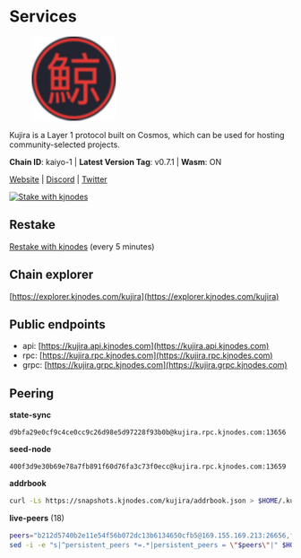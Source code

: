 # Services

<figure><img src="https://raw.githubusercontent.com/kj89/cosmos-images/main/logos/kujira.png" width="150" alt=""><figcaption></figcaption></figure>

Kujira is a Layer 1 protocol built on Cosmos, which can be used for  hosting community-selected projects.

**Chain ID**: kaiyo-1 | **Latest Version Tag**: v0.7.1 | **Wasm**: ON

[Website](https://kujira.app) | [Discord](https://discord.gg/teamkujira) | [Twitter](https://twitter.com/TeamKujira)

[![Stake with kjnodes](https://i.ibb.co/cr44Q8j/button-stake-with-kjnodes.png)](https://restake.app/kujira/kujiravaloper1tnuqj73jfn3724lqz34c27tuv80nv336sadqym)

## Restake

[Restake with kjnodes](https://restake.app/kujira/kujiravaloper1tnuqj73jfn3724lqz34c27tuv80nv336sadqym) (every 5 minutes)
## Chain explorer
[https://explorer.kjnodes.com/kujira](https://explorer.kjnodes.com/kujira)

## Public endpoints

* api: [https://kujira.api.kjnodes.com](https://kujira.api.kjnodes.com)
* rpc: [https://kujira.rpc.kjnodes.com](https://kujira.rpc.kjnodes.com)
* grpc: [https://kujira.grpc.kjnodes.com](https://kujira.grpc.kjnodes.com)

## Peering

**state-sync**

```text
d9bfa29e0cf9c4ce0cc9c26d98e5d97228f93b0b@kujira.rpc.kjnodes.com:13656
```

**seed-node**

```text
400f3d9e30b69e78a7fb891f60d76fa3c73f0ecc@kujira.rpc.kjnodes.com:13659
```

**addrbook**
```bash
curl -Ls https://snapshots.kjnodes.com/kujira/addrbook.json > $HOME/.kujira/config/addrbook.json
```

**live-peers** (18)
```bash
peers="b212d5740b2e11e54f56b072dc13b6134650cfb5@169.155.169.213:26656,ffac364ae5a9a730b49f02ba95b11878f76b7043@135.125.189.131:31095,b80cf7882c8cab4894d41ccd4f5a00406d8b5f7d@146.59.52.48:30095,ecafd5cadaf3526a588550a7bc343ce2670c988d@185.16.39.231:26656,cedf10f69de7d77b358964a1b802a15ad79a7c97@74.80.183.130:26655,a9ed3a9256cbabe889b2989ad99a3e7e173c3ffe@108.165.178.242:26655,8df276d9873c0ab16a911c5f779caa6f121c845e@89.163.145.138:26656,9dc8a19299064e8d5a414a1fc25dd0d12d9871c8@138.201.16.240:30095,fa57c7c253be46ad9f696ee2f2c1d72cbc6a1591@146.59.52.135:31095,6cf8b25d99bacca213c1d762e8d9ea21636fea41@178.211.139.222:26656,4db916788d45d5454cfe7a68ca02c56996ee6b96@194.163.151.124:26656,d6f2eee997d108d4fde5683e31d678427376dfce@77.68.27.75:26656,b802fbfb83d6400639f17f2883f30a46ee6b05ad@51.210.223.185:32095,4018be5af4189573366762fa168826b4408418db@135.125.188.17:32095,505ddf90cacbcef8c1acc5e0eacbdd276a269588@195.3.222.240:26356,a0927acbf1e931fc16e11e454b328c991e56d3fe@51.89.155.17:44656,da2673cf09dc2c124947827f4cf5e7c17114d504@142.132.202.98:26656,d9bfa29e0cf9c4ce0cc9c26d98e5d97228f93b0b@65.109.88.38:13656"
sed -i -e "s|^persistent_peers *=.*|persistent_peers = \"$peers\"|" $HOME/.kujira/config/config.toml
```
